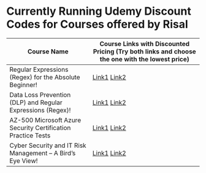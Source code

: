 # Currently Running Udemy Discount Codes for Courses offered by Risal

Course Name | Course Links with Discounted Pricing (Try both links and choose the one with the lowest price) 
----------- | --------------------------------------------------------------------------------------------
Regular Expressions (Regex) for the Absolute Beginner! | [Link1](https://www.udemy.com/course/regular-expressions-regex-for-the-absolute-beginner/?couponCode=6F8D81F39BC7044FA084)    [Link2](https://www.udemy.com/course/regular-expressions-regex-for-the-absolute-beginner/?referralCode=2084FD070990DB00B4C8)
Data Loss Prevention (DLP) and Regular Expressions (Regex)! | [Link1](https://www.udemy.com/course/data-loss-prevention-dlp-in-the-enterprise/?couponCode=501F528D8EEE4006D532)    [Link2](https://www.udemy.com/course/data-loss-prevention-dlp-in-the-enterprise/?referralCode=452A5AF28B9079FB2E7C)
AZ-500 Microsoft Azure Security Certification Practice Tests | [Link1](https://www.udemy.com/course/az-500-microsoft-azure-security-certification-practice-tests-latest/?couponCode=C5D73B75AC211B4CEB90)    [Link2](https://www.udemy.com/course/az-500-microsoft-azure-security-certification-practice-tests-latest/?referralCode=E5533D48ADFCB2A338A5)
Cyber Security and IT Risk Management – A Bird’s Eye View! | [Link1](https://www.udemy.com/course/cyber-security-and-it-risk-management-in-the-enterprise/?couponCode=APR_2021)    [Link2](https://www.udemy.com/course/cyber-security-and-it-risk-management-in-the-enterprise/?referralCode=623C85DD811E92E81FCC)

